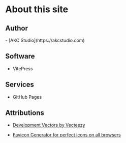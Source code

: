 <script setup>
import { VPTeamMembers } from 'vitepress/theme'

const members = [
  {
    avatar: 'https://www.github.com/akobashikawa.png',
    name: 'Antonio Kobashikawa',
    title: 'Creator',
    links: [
      { icon: 'github', link: 'https://github.com/akobashikawa' },
      { icon: 'twitter', link: 'https://twitter.com/rulokoba' }
    ]
  },
]
</script>

# About this site

## Author

<VPTeamMembers size="small" :members="members" />
- [AKC Studio](https://akcstudio.com)

## Software

- VitePress

## Services

- GitHub Pages

## Attributions

- <a href="https://www.vecteezy.com/free-vector/development">Development Vectors by Vecteezy</a>

- [Favicon Generator for perfect icons on all browsers](https://realfavicongenerator.net/)